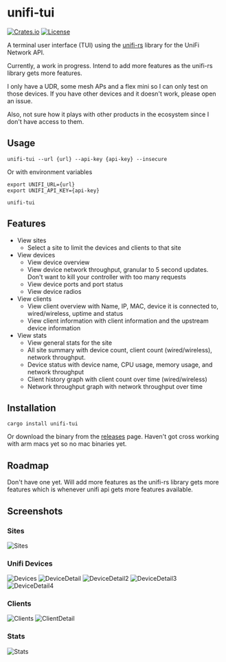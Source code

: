 # unifi-tui

[![Crates.io](https://img.shields.io/crates/v/unifi-tui)](https://crates.io/crates/unifi-tui)
[![License](https://img.shields.io/crates/l/unifi-tui)](LICENSE)


A terminal user interface (TUI) using the [unifi-rs](https://crates.io/crates/unifi-rs) library for the UniFi Network API.

Currently, a work in progress. Intend to add more features as the unifi-rs library gets more features. 

I only have a UDR, some mesh APs and a flex mini so I can only test on those devices. If you have other devices and it doesn't work, please open an issue.

Also, not sure how it plays with other products in the ecosystem since I don't have access to them.


## Usage
```shell
unifi-tui --url {url} --api-key {api-key} --insecure
```

Or with environment variables
```shell
export UNIFI_URL={url}
export UNIFI_API_KEY={api-key}

unifi-tui
```

## Features
- View sites
  - Select a site to limit the devices and clients to that site
- View devices
  - View device overview
  - View device network throughput, granular to 5 second updates. Don't want to kill your controller with too many requests 
  - View device ports and port status
  - View device radios
- View clients
  - View client overview with Name, IP, MAC, device it is connected to, wired/wireless, uptime and status
  - View client information with client information and the upstream device information
- View stats
  - View general stats for the site
  - All site summary with device count, client count (wired/wireless), network throughput.
  - Device status with device name, CPU usage, memory usage, and network throughput
  - Client history graph with client count over time (wired/wireless)
  - Network throughput graph with network throughput over time

## Installation
```shell
cargo install unifi-tui
```

Or download the binary from the [releases](https://github.com/CallumTeesdale/unifi-tui/releases) page. Haven't got cross working with arm macs yet so no mac binaries yet.

## Roadmap
Don't have one yet. Will add more features as the unifi-rs library gets more features which is whenever unifi api gets more features 
available.


## Screenshots
### Sites
![Sites](./doc/sites.png)

### Unifi Devices
![Devices](./doc/devices.png)
![DeviceDetail](./doc/device-overview.png)
![DeviceDetail2](./doc/device-performance.png)
![DeviceDetail3](./doc/device-ports.png)
![DeviceDetail4](./doc/device-radios.png)

### Clients
![Clients](./doc/clients.png)
![ClientDetail](./doc/client-overview.png)

### Stats
![Stats](./doc/stats.png)